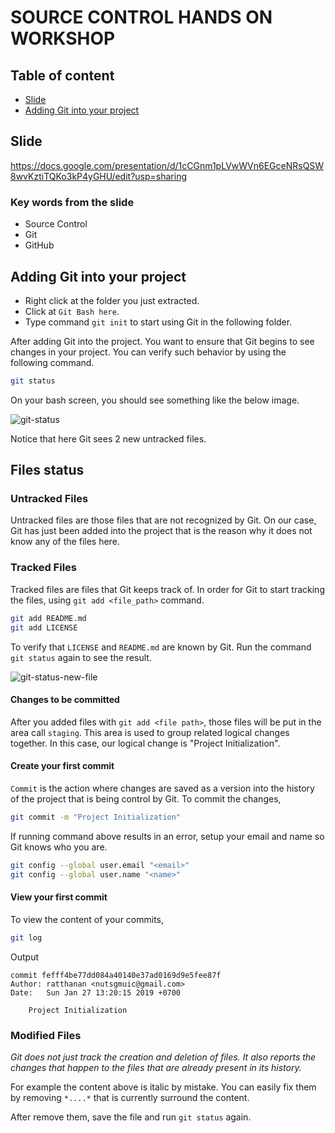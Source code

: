 # SOURCE CONTROL HANDS ON WORKSHOP

## Table of content

* [Slide](#Slide)
* [Adding Git into your project](#Adding-Git-into-your-project)

## Slide
https://docs.google.com/presentation/d/1cCGnm1pLVwWVn6EGceNRsQSW8wvKztiTQKo3kP4yGHU/edit?usp=sharing

### Key words from the slide
* Source Control
* Git
* GitHub

## Adding Git into your project
* Right click at the folder you just extracted.
* Click at `Git Bash here`.
* Type command `git init` to start using Git in the following folder.

After adding Git into the project. You want to ensure that Git begins to see changes in your project. You can verify such behavior by using the following command.

```sh
git status
```
 On your bash screen, you should see something like the below image.

 ![git-status](https://user-images.githubusercontent.com/4034609/51797523-e6aaa700-2237-11e9-8f04-50d640936fbb.png)

 Notice that here Git sees 2 new untracked files.

## Files status
### Untracked Files
Untracked files are those files that are not recognized by Git. On our case, Git has just been added into the project that is the reason why it does not know any of the files here.

### Tracked Files
Tracked files are files that Git keeps track of. In order for Git to start tracking the files, using `git add <file_path>` command.
```sh
git add README.md
git add LICENSE
```
To verify that `LICENSE` and `README.md` are known by Git. Run the command `git status` again to see the result.

![git-status-new-file](https://user-images.githubusercontent.com/4034609/51797637-afd59080-2239-11e9-8cdc-ccf050d6e06c.png)

#### Changes to be committed
After you added files with `git add <file path>`, those files will be put in the area call `staging`. This area is used to group related logical changes together. In this case, our logical change is "Project Initialization".

#### Create your first commit
`Commit` is the action where changes are saved as a version into the history of the project that is being control by Git. To commit the changes,

```sh
git commit -m "Project Initialization"
```

If running command above results in an error, setup your email and name so Git knows who you are.

```sh
git config --global user.email "<email>"
git config --global user.name "<name>"
```

#### View your first commit
To view the content of your commits,

```sh
git log
```

Output
```
commit fefff4be77dd084a40140e37ad0169d9e5fee87f
Author: ratthanan <nutsgmuic@gmail.com>
Date:   Sun Jan 27 13:20:15 2019 +0700

    Project Initialization
```

### Modified Files
*Git does not just track the creation and deletion of files. It also reports the changes that happen to the files that are already present in its history.*

For example the content above is italic by mistake. You can easily fix them by removing `*....*` that is currently surround the content.

After remove them, save the file and run `git status` again.